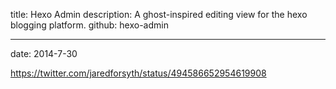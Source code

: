 title: Hexo Admin
description: A ghost-inspired editing view for the hexo blogging platform.
github: hexo-admin

---
date: 2014-7-30

https://twitter.com/jaredforsyth/status/494586652954619908
